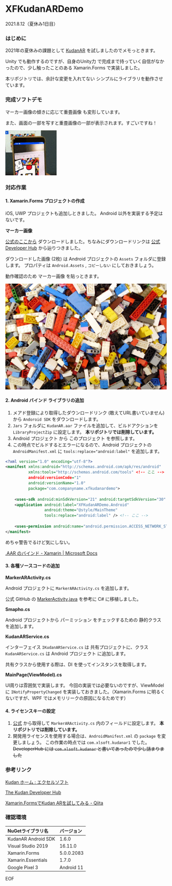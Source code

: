 # XFKudanARDemo

2021.8.12（夏休み1日目）

### はじめに

2021年の夏休みの課題として [KudanAR](https://www.xlsoft.com/jp/products/kudan/index.html) を試しましたのでメモっときます。

Unity でも動作するのですが、自身のUnity力 で完成まで持っていく自信がなかったので、少し触ったことのある Xamarin.Forms で実装しました。

本リポジトリでは、余計な変更を入れてない シンプルにライブラリを動作させています。

### 完成ソフトデモ

マーカー画像の傾きに応じて重畳画像 も変形しています。

また、画面の一部を写すと重畳画像の一部が表示されます。すごいですね！

![demo](https://github.com/hsytkm/XFKudanARDemo/blob/trunk/demo.gif)

### 対応作業

#### 1. Xamarin.Forms プロジェクトの作成

iOS, UWP プロジェクトも追加しときました。 Android 以外を実装する予定はないです。

**マーカー画像**

[公式のここから](https://www.xlsoft.com/doc/kudan/files/2019/04/Kudan-Marker-Basics-Assets.zip) ダウンロードしました。ちなみにダウンロードリンクは [公式 Developer Hub](https://www.xlsoft.com/doc/kudan/ja/android-marker-basics_jp/) から辿りつきました。

ダウンロードした画像 (2枚) は Android プロジェクトの `Assets` フォルダに登録します。 プロパティは `Android.Assets` , `コピーしない` にしておきましょう。

動作確認のため マーカー画像 を貼っときます。

![KudanMarker](https://github.com/hsytkm/XFKudanARDemo/blob/trunk/XFKudanARDemo/XFKudanARDemo.Android/Assets/KudanMarker.jpg)

#### 2. Android バインド ライブラリの追加

1. メアド登録により取得したダウンロードリンク (敢えてURL書いていません) から `Andoroid SDK` をダウンロードします。
2. `Jars` フォルダに `KudanAR.aar` ファイルを追加して、ビルドアクションを `LibraryProjectZip` に設定します。 **本リポジトリでは削除しています。**
3. Android プロジェクト から このプロジェクト を参照します。
4. この時点でビルドするとエラーになるので、Android プロジェクトの `AndroidManifest.xml` に `tools:replace="android:label"` を追加します。

```xml
<?xml version="1.0" encoding="utf-8"?>
<manifest xmlns:android="http://schemas.android.com/apk/res/android"
          xmlns:tools="http://schemas.android.com/tools" <!-- ここ -->
          android:versionCode="1"
          android:versionName="1.0"
          package="com.companyname.xfkudanardemo">

    <uses-sdk android:minSdkVersion="21" android:targetSdkVersion="30" />
    <application android:label="XFKudanARDemo.Android"
                 android:theme="@style/MainTheme"
                 tools:replace="android:label" /> <!-- ここ -->

    <uses-permission android:name="android.permission.ACCESS_NETWORK_STATE" />
</manifest>
```

めちゃ警告でるけど気にしない。

[.AAR のバインド - Xamarin | Microsoft Docs](https://docs.microsoft.com/ja-jp/xamarin/android/platform/binding-java-library/binding-an-aar)

#### 3. 各種ソースコードの追加

**MarkerARActivity.cs**

Android プロジェクトに `MarkerARActivity.cs` を追加します。

公式 GitHub の [MarkerActivity.java](https://github.com/XLsoft-Corporation/Public-Samples-Android/blob/master/app/src/main/java/com/xlsoft/publicsamples/MarkerActivity.java) を参考に C# に移植しました。

**Smapho.cs**

Android プロジェクトから パーミッション をチェックするための 静的クラス  を追加します。

**KudanARService.cs**

インターフェイス `IKudanARService.cs` は 共有プロジェクトに、クラス `KudanARService.cs` は Android プロジェクト に追加します。

共有クラスから使用する際は、DI を使ってインスタンスを取得します。

**MainPage(ViewModel).cs**

UI周りは雰囲気で実装します。 今回の実装では必要ないのですが、ViewModel に `INotifyPropertyChanged` を実装しておきました。（Xamarin.Forms に明るくないですが、WPF ではメモリリークの原因になるためです）

#### 4. ライセンスキーの設定

1. [公式](https://www.xlsoft.com/doc/kudan/ja/development-license-keys_jp/) から取得して  `MarkerARActivity.cs` 内のフィールドに設定します。 **本リポジトリでは削除しています。**
2. 開発用ライセンスを使用する場合は、`AndroidManifest.xml` の `package` を変更しましょう。 この作業の時点では `com.xlsoft.kudanar1` でした。~~DeveloperHub には  `com.xlsoft.kudanar` と書いてあったので少し詰まりました~~

### 参考リンク

[Kudan ホーム : エクセルソフト](https://www.xlsoft.com/jp/products/kudan/index.html)

[The Kudan Developer Hub](https://www.xlsoft.com/doc/kudan/ja/home_jp/)

[Xamarin.FormsでKudan ARを試してみる - Qiita](https://qiita.com/takapi_cs/items/581654f38ddb06a8e81c)

### 確認環境

| NuGetライブラリ名   | バージョン |
| :------------------ | :--------- |
| KudanAR Android SDK | 1.6.0      |
| Visual Studio 2019  | 16.11.0    |
| Xamarin.Forms       | 5.0.0.2083 |
| Xamarin.Essentials  | 1.7.0      |
| Google Pixel 3      | Android 11 |

EOF
